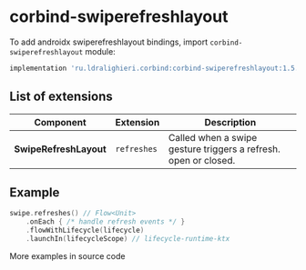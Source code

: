 ﻿
# corbind-swiperefreshlayout

To add androidx swiperefreshlayout bindings, import `corbind-swiperefreshlayout` module:

```groovy
implementation 'ru.ldralighieri.corbind:corbind-swiperefreshlayout:1.5.5'
```

## List of extensions

Component | Extension | Description
--|---|--
**SwipeRefreshLayout** | `refreshes` | Called when a swipe gesture triggers a refresh. open or closed.


## Example

```kotlin
swipe.refreshes() // Flow<Unit>
    .onEach { /* handle refresh events */ }
    .flowWithLifecycle(lifecycle)
    .launchIn(lifecycleScope) // lifecycle-runtime-ktx
```

More examples in source code
